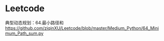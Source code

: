 # Leetcode

典型动态规划：64.最小路径和 https://github.com/ziqinXU/Leetcode/blob/master/Medium_Python/64_Minimum_Path_sum.py
